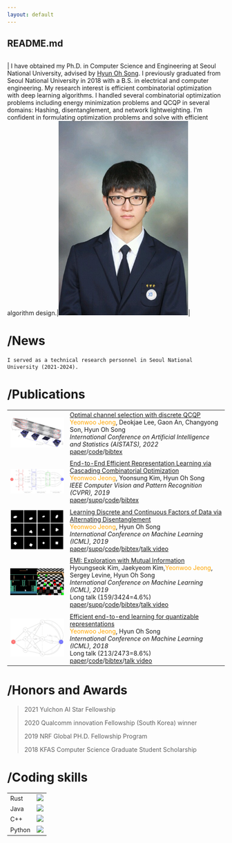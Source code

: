 ```yaml
---
layout: default
---
```


<style>
td, th{
    border: none!important;
}
a{
  border-bottom: none !important;
}
a{
  border: none !important;
}

</style>

## README.md

|   |   |
|---|---|
|
I have obtained my Ph.D. in Computer Science and Engineering at Seoul National University, advised by [Hyun Oh Song](https://mllab.snu.ac.kr/hyunoh). I previously graduated from Seoul National University in 2018 with a B.S. in electrical and computer engineering. My research interest is efficient combinatorial optimization with deep learning algorithms. I handled several combinatorial optimization problems including energy minimization problems and QCQP in several domains: Hashing, disentanglement, and network lightweighting. I'm confident in formulating optimization problems and solve with efficient algorithm design.|<img src="./images/face.png" width="300">|

# /News
```
I served as a technical research personnel in Seoul National University (2021-2024).
```

# /Publications

|   |   |
|---|---|
| <img src="./images/aistat22.png" width="300">|<a href="https://virtual.aistats.org/virtual/2022/poster/3483">Optimal channel selection with discrete QCQP</a><br><span style="color: orange;">Yeonwoo Jeong</span>, Deokjae Lee, Gaon An, Changyong Son, Hyun Oh Song<br>_International Conference on Artificial Intelligence and Statistics (AISTATS), 2022_<br><a href="https://proceedings.mlr.press/v151/jeong22a/jeong22a.pdf">paper</a>/<a href="https://github.com/snu-mllab/Optimal-channel-selection-with-discrete-QCQP">code</a>/[bibtex](bibs/aistats22.txt)|
|   |   |
| <img src="./images/CVPR19_inv_crop_t.png" width="300">|<a href="http://openaccess.thecvf.com/content_CVPR_2019/html/Jeong_End-To-End_Efficient_Representation_Learning_via_Cascading_Combinatorial_Optimization_CVPR_2019_paper.html">End-to-End Efficient Representation Learning via Cascading Combinatorial Optimization</a><br><span style="color: orange;">Yeonwoo Jeong</span>, Yoonsung Kim, Hyun Oh Song<br>_IEEE Computer Vision and Pattern Recognition (CVPR), 2019_<br><a href="http://openaccess.thecvf.com/content_CVPR_2019/papers/Jeong_End-To-End_Efficient_Representation_Learning_via_Cascading_Combinatorial_Optimization_CVPR_2019_paper.pdf">paper</a>/<a href="http://openaccess.thecvf.com/content_CVPR_2019/supplemental/Jeong_End-To-End_Efficient_Representation_CVPR_2019_supplemental.pdf">supp</a>/<a href="https://github.com/maestrojeong/Deep-Hash-Table-CVPR19">code</a>/[bibtex](bibs/cvpr19.txt)|
|   |   |
| <img src="./images/cascade_short.gif" width="300">|<a href="http://proceedings.mlr.press/v97/jeong19d.html">Learning Discrete and Continuous Factors of Data via Alternating Disentanglement</a><br><span style="color: orange;">Yeonwoo Jeong</span>, Hyun Oh Song<br>_International Conference on Machine Learning (ICML), 2019_<br><a href="http://proceedings.mlr.press/v97/jeong19d/jeong19d.pdf">paper</a>/<a href="http://proceedings.mlr.press/v97/jeong19d/jeong19d-supp.pdf">supp</a>/<a href="https://github.com/snu-mllab/DisentanglementICML19">code</a>/[bibtex](bibs/icml19.txt)/<a href="https://www.facebook.com/icml.imls/videos/live-from-icml-2019-in-long-beach-this-session-on-deep-generative-models-include/1269891676506524?t=2560">talk video</a>|
|   |   |
| <img src="./images/emi_integrate_fast.gif" width="300">|<a href="http://proceedings.mlr.press/v97/kim19a.html">EMI: Exploration with Mutual Information</a><br>Hyoungseok Kim, Jaekyeom Kim,<span style="color:orange;">Yeonwoo Jeong</span>, Sergey Levine, Hyun Oh Song<br>_International Conference on Machine Learning (ICML), 2019_<br> Long talk (159/3424=4.6%)<br><a href="http://proceedings.mlr.press/v97/kim19a/kim19a.pdf">paper</a>/<a href="http://proceedings.mlr.press/v97/kim19a/kim19a-supp.pdf">supp</a>/<a href="https://github.com/snu-mllab/EMI">code</a>/[bibtex](bibs/kim-icml19.txt)/<a href="https://www.videoken.com/embed/v-W4JSWUX28?tocitem=61">talk video</a>|
|   |   |
| <img src="./images/ICML18_inv_t.png" width="300">|<a href="http://proceedings.mlr.press/v80/jeong18a.html">Efficient end-to-end learning for quantizable representations</a><br><span style="color:orange;">Yeonwoo Jeong</span>, Hyun Oh Song<br>_International Conference on Machine Learning (ICML), 2018_<br>Long talk (213/2473=8.6%)<br><a href="http://proceedings.mlr.press/v80/jeong18a/jeong18a.pdf">paper</a>/<a href="https://github.com/maestrojeong/Deep-Hash-Table-ICML18">code</a>/[bibtex](bibs/icml18.txt)/<a href="https://vimeo.com/287767952">talk video</a>|

# /Honors and Awards

> 2021 Yulchon AI Star Fellowship
>
> 2020 Qualcomm innovation Fellowship (South Korea) winner
>
> 2019 NRF Global PH.D. Fellowship Program 
>
> 2018 KFAS Computer Science Graduate Student Scholarship

# /Coding skills

|   |   |
|---|---|
|Rust| ![](https://geps.dev/progress/30)|
|Java| ![](https://geps.dev/progress/50)|
|C++ | ![](https://geps.dev/progress/70)|
|Python | ![](https://geps.dev/progress/100)|
